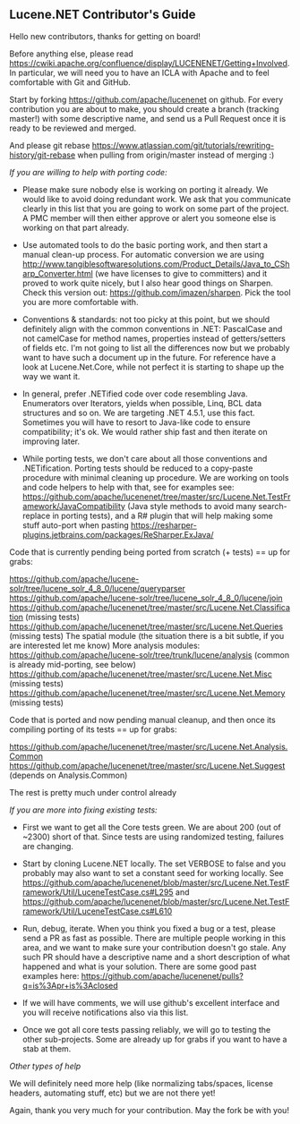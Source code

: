Lucene.NET Contributor's Guide
---
Hello new contributors, thanks for getting on board!

Before anything else, please read
https://cwiki.apache.org/confluence/display/LUCENENET/Getting+Involved. In
particular, we will need you to have an ICLA with Apache and to feel
comfortable with Git and GitHub.

Start by forking https://github.com/apache/lucenenet on github. For every
contribution you are about to make, you should create a branch (tracking
master!) with some descriptive name, and send us a Pull Request once it is
ready to be reviewed and merged.

And please git rebase
<https://www.atlassian.com/git/tutorials/rewriting-history/git-rebase> when
pulling from origin/master instead of merging :)

*If you are willing to help with porting code:*

* Please make sure nobody else is working on porting it already. We would
like to avoid doing redundant work. We ask that you communicate clearly in
this list that you are going to work on some part of the project. A PMC
member will then either approve or alert you someone else is working on
that part already.

* Use automated tools to do the basic porting work, and then start a manual
clean-up process. For automatic conversion we are using
http://www.tangiblesoftwaresolutions.com/Product_Details/Java_to_CSharp_Converter.html
(we have licenses to give to committers) and it proved to work quite
nicely, but I also hear good things on Sharpen. Check this version out:
https://github.com/imazen/sharpen. Pick the tool you are more comfortable
with.

* Conventions & standards: not too picky at this point, but we should
definitely align with the common conventions in .NET: PascalCase and not
camelCase for method names, properties instead of getters/setters of fields
etc. I'm not going to list all the differences now but we probably want to
have such a document up in the future. For reference have a look at
Lucene.Net.Core, while not perfect it is starting to shape up the way we
want it.

* In general, prefer .NETified code over code resembling Java. Enumerators
over Iterators, yields when possible, Linq, BCL data structures and so on.
We are targeting .NET 4.5.1, use this fact. Sometimes you will have to
resort to Java-like code to ensure compatibility; it's ok. We would rather
ship fast and then iterate on improving later.

* While porting tests, we don't care about all those conventions and
.NETification. Porting tests should be reduced to a copy-paste procedure
with minimal cleaning up procedure. We are working on tools and code
helpers to help with that, see for examples see:
https://github.com/apache/lucenenet/tree/master/src/Lucene.Net.TestFramework/JavaCompatibility
(Java style methods to avoid many search-replace in porting tests), and a
R# plugin that will help making some stuff auto-port when pasting
https://resharper-plugins.jetbrains.com/packages/ReSharper.ExJava/

Code that is currently pending being ported from scratch (+ tests) == up
for grabs:

https://github.com/apache/lucene-solr/tree/lucene_solr_4_8_0/lucene/queryparser
https://github.com/apache/lucene-solr/tree/lucene_solr_4_8_0/lucene/join
https://github.com/apache/lucenenet/tree/master/src/Lucene.Net.Classification
(missing tests)
https://github.com/apache/lucenenet/tree/master/src/Lucene.Net.Queries
(missing tests)
The spatial module (the situation there is a bit subtle, if you are
interested let me know)
More analysis modules:
https://github.com/apache/lucene-solr/tree/trunk/lucene/analysis (common is
already mid-porting, see below)
https://github.com/apache/lucenenet/tree/master/src/Lucene.Net.Misc
(missing tests)
https://github.com/apache/lucenenet/tree/master/src/Lucene.Net.Memory
(missing tests)

Code that is ported and now pending manual cleanup, and then once its
compiling porting of its tests == up for grabs:

https://github.com/apache/lucenenet/tree/master/src/Lucene.Net.Analysis.Common
https://github.com/apache/lucenenet/tree/master/src/Lucene.Net.Suggest
(depends on Analysis.Common)

The rest is pretty much under control already

*If you are more into fixing existing tests:*

* First we want to get all the Core tests green. We are about 200 (out of
~2300) short of that. Since tests are using randomized testing, failures
are changing.

* Start by cloning Lucene.NET locally. The set VERBOSE to false and you
probably may also want to set a constant seed for working locally. See
https://github.com/apache/lucenenet/blob/master/src/Lucene.Net.TestFramework/Util/LuceneTestCase.cs#L295
and
https://github.com/apache/lucenenet/blob/master/src/Lucene.Net.TestFramework/Util/LuceneTestCase.cs#L610

* Run, debug, iterate. When you think you fixed a bug or a test, please
send a PR as fast as possible. There are multiple people working in this
area, and we want to make sure your contribution doesn't go stale. Any such
PR should have a descriptive name and a short description of what happened
and what is your solution. There are some good past examples here:
https://github.com/apache/lucenenet/pulls?q=is%3Apr+is%3Aclosed

* If we will have comments, we will use github's excellent interface and
you will receive notifications also via this list.

* Once we got all core tests passing reliably, we will go to testing the
other sub-projects. Some are already up for grabs if you want to have a
stab at them.

*Other types of help*

We will definitely need more help (like normalizing tabs/spaces, license
headers, automating stuff, etc) but we are not there yet!

Again, thank you very much for your contribution. May the fork be with you!